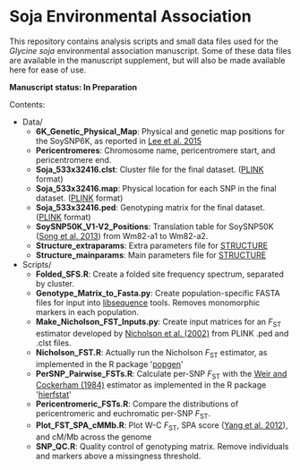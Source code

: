 # Soja Environmental Association

This repository contains analysis scripts and small data files used for the *Glycine soja* environmental association manuscript. Some of these data files are available in the manuscript supplement, but will also be made available here for ease of use.

**Manuscript status: In Preparation**

Contents:
- Data/
    - **6K_Genetic_Physical_Map**: Physical and genetic map positions for the SoySNP6K, as reported in [Lee et al. 2015](http://link.springer.com/article/10.1007%2Fs11032-015-0209-5)
    - **Pericentromeres**: Chromosome name, pericentromere start, and pericentromere end.
    - **Soja_533x32416.clst**: Cluster file for the final dataset. ([PLINK](http://pngu.mgh.harvard.edu/~purcell/plink/) format)
    - **Soja_533x32416.map**: Physical location for each SNP in the final dataset. ([PLINK](http://pngu.mgh.harvard.edu/~purcell/plink/) format)
    - **Soja_533x32416.ped**: Genotyping matrix for the final dataset. ([PLINK](http://pngu.mgh.harvard.edu/~purcell/plink/) format)
    - **SoySNP50K_V1-V2_Positions**: Translation table for SoySNP50K ([Song et al. 2013](http://journals.plos.org/plosone/article?id=10.1371/journal.pone.0054985)) from Wm82-a1 to Wm82-a2.
    - **Structure_extraparams**: Extra parameters file for [STRUCTURE](http://pritchardlab.stanford.edu/structure.html)
    - **Structure_mainparams**: Main parameters file for [STRUCTURE](http://pritchardlab.stanford.edu/structure.html)
- Scripts/
    - **Folded_SFS.R**: Create a folded site frequency spectrum, separated by cluster.
    - **Genotype_Matrix_to_Fasta.py**: Create population-specific FASTA files for input into [libsequence](http://molpopgen.github.io/libsequence/) tools. Removes monomorphic markers in each population.
    - **Make_Nicholson_FST_Inputs.py**: Create input matrices for an *F*<sub>ST</sub> estimator developed by [Nicholson et al. (2002)](http://onlinelibrary.wiley.com/doi/10.1111/1467-9868.00357/abstract) from PLINK .ped and .clst files.
    - **Nicholson_FST.R**: Actually run the Nicholson *F*<sub>ST</sub> estimator, as implemented in the R package '[popgen](http://cran.r-project.org/web/packages/popgen/index.html)'
    - **PerSNP_Pairwise_FSTs.R**: Calculate per-SNP *F*<sub>ST</sub> with the [Weir and Cockerham (1984)](http://www.jstor.org/stable/2408641) estimator as implemented in the R package '[hierfstat](http://cran.r-project.org/web/packages/hierfstat/index.html)'
    - **Pericentromeric_FSTs.R**: Compare the distributions of pericentromeric and euchromatic per-SNP *F*<sub>ST</sub>.
    - **Plot_FST_SPA_cMMb.R**: Plot W-C *F*<sub>ST</sub>, SPA score ([Yang et al. 2012](http://www.nature.com/ng/journal/v44/n6/abs/ng.2285.html)), and cM/Mb across the genome 
    - **SNP_QC.R**: Quality control of genotyping matrix. Remove individuals and markers above a missingness threshold.
